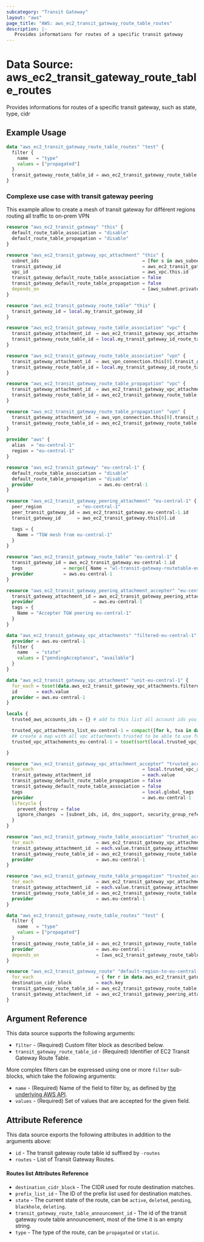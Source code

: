 ```yaml
---
subcategory: "Transit Gateway"
layout: "aws"
page_title: "AWS: aws_ec2_transit_gateway_route_table_routes"
description: |-
   Provides informations for routes of a specific transit gateway
---
```


# Data Source: aws_ec2_transit_gateway_route_table_routes

Provides informations for routes of a specific transit gateway, such as state, type, cidr

## Example Usage

```terraform
data "aws_ec2_transit_gateway_route_table_routes" "test" {
  filter {
    name   = "type"
    values = ["propagated"]
  }
  transit_gateway_route_table_id = aws_ec2_transit_gateway_route_table.example.id
}
```

### Complexe use case with transit gateway peering

This example allow to create a mesh of transit gateway for différent regions routing all traffic to on-prem VPN

```terraform
resource "aws_ec2_transit_gateway" "this" {
  default_route_table_association = "disable"
  default_route_table_propagation = "disable"
}

resource "aws_ec2_transit_gateway_vpc_attachment" "this" {
  subnet_ids                                      = [for s in aws_subnet.private : s.id]
  transit_gateway_id                              = aws_ec2_transit_gateway.this[0].id
  vpc_id                                          = aws_vpc.this.id
  transit_gateway_default_route_table_association = false
  transit_gateway_default_route_table_propagation = false
  depends_on                                      = [aws_subnet.private, aws_subnet.public]
}

resource "aws_ec2_transit_gateway_route_table" "this" {
  transit_gateway_id = local.my_transit_gateway_id
}

resource "aws_ec2_transit_gateway_route_table_association" "vpc" {
  transit_gateway_attachment_id  = aws_ec2_transit_gateway_vpc_attachment.this.id
  transit_gateway_route_table_id = local.my_transit_gateway_id_route_table
}

resource "aws_ec2_transit_gateway_route_table_association" "vpn" {
  transit_gateway_attachment_id  = aws_vpn_connection.this[0].transit_gateway_attachment_id
  transit_gateway_route_table_id = local.my_transit_gateway_id_route_table
}

resource "aws_ec2_transit_gateway_route_table_propagation" "vpc" {
  transit_gateway_attachment_id  = aws_ec2_transit_gateway_vpc_attachment.this.id
  transit_gateway_route_table_id = aws_ec2_transit_gateway_route_table.this.id
}

resource "aws_ec2_transit_gateway_route_table_propagation" "vpn" {
  transit_gateway_attachment_id  = aws_vpn_connection.this[0].transit_gateway_attachment_id
  transit_gateway_route_table_id = aws_ec2_transit_gateway_route_table.this.id
}

provider "aws" {
  alias  = "eu-central-1"
  region = "eu-central-1"
}

resource "aws_ec2_transit_gateway" "eu-central-1" {
  default_route_table_association = "disable"
  default_route_table_propagation = "disable"
  provider                        = aws.eu-central-1
}

resource "aws_ec2_transit_gateway_peering_attachment" "eu-central-1" {
  peer_region             = "eu-central-1"
  peer_transit_gateway_id = aws_ec2_transit_gateway.eu-central-1.id
  transit_gateway_id      = aws_ec2_transit_gateway.this[0].id

  tags = {
    Name = "TGW mesh from eu-central-1"
  }
}

resource "aws_ec2_transit_gateway_route_table" "eu-central-1" {
  transit_gateway_id = aws_ec2_transit_gateway.eu-central-1.id
  tags               = merge({ Name = "wl-transit-gateway-routetable-eu-central-1" }, local.global_tags)
  provider           = aws.eu-central-1
}

resource "aws_ec2_transit_gateway_peering_attachment_accepter" "eu-central-1" {
  transit_gateway_attachment_id = aws_ec2_transit_gateway_peering_attachment.eu-central-1.id
  provider                      = aws.eu-central-1
  tags = {
    Name = "Accepter TGW peering eu-central-1"
  }
}

data "aws_ec2_transit_gateway_vpc_attachments" "filtered-eu-central-1" {
  provider = aws.eu-central-1
  filter {
    name   = "state"
    values = ["pendingAcceptance", "available"]
  }
}

data "aws_ec2_transit_gateway_vpc_attachment" "unit-eu-central-1" {
  for_each = toset(data.aws_ec2_transit_gateway_vpc_attachments.filtered-eu-central-1.ids)
  id       = each.value
  provider = aws.eu-central-1
}

locals {
  trusted_aws_accounts_ids = {} # add to this list all account ids you trust

  trusted_vpc_attachments_list_eu-central-1 = compact([for k, tva in data.aws_ec2_transit_gateway_vpc_attachment.unit-eu-central-1 : contains(local.trusted_aws_accounts_ids, lookup(tva, "vpc_owner_id", "")) ? tva.id : ""])
  ## create a map with all vpc attachments trusted to be able to use for_each to avoid conflict on plan/apply ##
  trusted_vpc_attachements_eu-central-1 = toset(sort(local.trusted_vpc_attachments_list_eu-central-1))

}

resource "aws_ec2_transit_gateway_vpc_attachment_accepter" "trusted_accounts_eu-central-1_tgw" {
  for_each                                        = local.trusted_vpc_attachements_eu-central-1
  transit_gateway_attachment_id                   = each.value
  transit_gateway_default_route_table_propagation = false
  transit_gateway_default_route_table_association = false
  tags                                            = local.global_tags
  provider                                        = aws.eu-central-1
  lifecycle {
    prevent_destroy = false
    ignore_changes  = [subnet_ids, id, dns_support, security_group_referencing_support, ipv6_support, transit_gateway_id, vpc_id, vpc_owner_id]
  }
}

resource "aws_ec2_transit_gateway_route_table_association" "trusted_accounts_eu-central-1" {
  for_each                       = aws_ec2_transit_gateway_vpc_attachment_accepter.trusted_accounts_eu-central-1_tgw
  transit_gateway_attachment_id  = each.value.transit_gateway_attachment_id
  transit_gateway_route_table_id = aws_ec2_transit_gateway_route_table.eu-central-1.id
  provider                       = aws.eu-central-1
}

resource "aws_ec2_transit_gateway_route_table_propagation" "trusted_accounts_eu-central-1" {
  for_each                       = aws_ec2_transit_gateway_vpc_attachment_accepter.trusted_accounts_eu-central-1_tgw
  transit_gateway_attachment_id  = each.value.transit_gateway_attachment_id
  transit_gateway_route_table_id = aws_ec2_transit_gateway_route_table.eu-central-1.id
  provider                       = aws.eu-central-1
}

data "aws_ec2_transit_gateway_route_table_routes" "test" {
  filter {
    name   = "type"
    values = ["propagated"]
  }
  transit_gateway_route_table_id = aws_ec2_transit_gateway_route_table.eu-central-1.id
  provider                       = aws.eu-central-1
  depends_on                     = [aws_ec2_transit_gateway_route_table_propagation.trusted_accounts_eu-central-1]
}

resource "aws_ec2_transit_gateway_route" "default-region-to-eu-central-1" {
  for_each                       = { for r in data.aws_ec2_transit_gateway_route_table_routes.test.routes : r.destination_cidr_block => r }
  destination_cidr_block         = each.key
  transit_gateway_route_table_id = aws_ec2_transit_gateway_route_table.this.id
  transit_gateway_attachment_id  = aws_ec2_transit_gateway_peering_attachment.eu-central-1.id
}
```

## Argument Reference

This data source supports the following arguments:

* `filter` - (Required) Custom filter block as described below.
* `transit_gateway_route_table_id` - (Required) Identifier of EC2 Transit Gateway Route Table.

More complex filters can be expressed using one or more `filter` sub-blocks,
which take the following arguments:

* `name` - (Required) Name of the field to filter by, as defined by
  [the underlying AWS API](https://docs.aws.amazon.com/AWSEC2/latest/APIReference/API_SearchTransitGatewayRoutes.html).
* `values` - (Required) Set of values that are accepted for the given field.

## Attribute Reference

This data source exports the following attributes in addition to the arguments above:

* `id` - The transit gateway route table id suffixed by `-routes`
* `routes` - List of Transit Gateway Routes.

#### Routes list Attributes Reference

* `destination_cidr_block` - The CIDR used for route destination matches.
* `prefix_list_id` - The ID of the prefix list used for destination matches.
* `state` - The current state of the route, can be `active`, `deleted`, `pending`, `blackhole`, `deleting`.
* `transit_gateway_route_table_announcement_id` - The id of the transit gateway route table announcement, most of the time it is an empty string.
* `type` - The type of the route, can be `propagated` or `static`.

